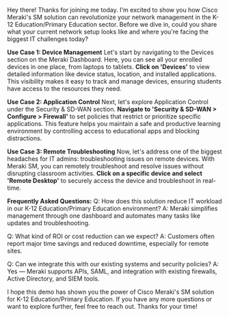 Hey there! Thanks for joining me today. I'm excited to show you how Cisco Meraki's SM solution can revolutionize your network management in the K-12 Education/Primary Education sector. Before we dive in, could you share what your current network setup looks like and where you're facing the biggest IT challenges today?

**Use Case 1: Device Management**
Let's start by navigating to the Devices section on the Meraki Dashboard. Here, you can see all your enrolled devices in one place, from laptops to tablets. **Click on 'Devices'** to view detailed information like device status, location, and installed applications. This visibility makes it easy to track and manage devices, ensuring students have access to the resources they need.

**Use Case 2: Application Control**
Next, let's explore Application Control under the Security & SD-WAN section. **Navigate to 'Security & SD-WAN > Configure > Firewall'** to set policies that restrict or prioritize specific applications. This feature helps you maintain a safe and productive learning environment by controlling access to educational apps and blocking distractions.

**Use Case 3: Remote Troubleshooting**
Now, let's address one of the biggest headaches for IT admins: troubleshooting issues on remote devices. With Meraki SM, you can remotely troubleshoot and resolve issues without disrupting classroom activities. **Click on a specific device and select 'Remote Desktop'** to securely access the device and troubleshoot in real-time.

**Frequently Asked Questions:**
Q: How does this solution reduce IT workload in our K-12 Education/Primary Education environment?
A: Meraki simplifies management through one dashboard and automates many tasks like updates and troubleshooting.

Q: What kind of ROI or cost reduction can we expect?
A: Customers often report major time savings and reduced downtime, especially for remote sites.

Q: Can we integrate this with our existing systems and security policies?
A: Yes — Meraki supports APIs, SAML, and integration with existing firewalls, Active Directory, and SIEM tools.

I hope this demo has shown you the power of Cisco Meraki's SM solution for K-12 Education/Primary Education. If you have any more questions or want to explore further, feel free to reach out. Thanks for your time!
